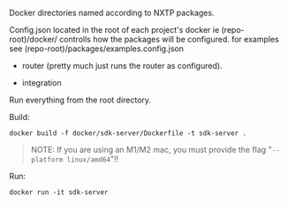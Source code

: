 Docker directories named according to NXTP packages.

Config.json located in the root of each project's docker ie (repo-root)/docker/<nxtp project name> controlls how the packages will be configured. for examples see (repo-root)/packages/examples.config.json

- router (pretty much just runs the router as configured).

- integration

Run everything from the root directory.

Build:

```
docker build -f docker/sdk-server/Dockerfile -t sdk-server .
```

> NOTE: If you are using an M1/M2 mac, you must provide the flag "`--platform linux/amd64`"!!

Run:

```
docker run -it sdk-server
```
